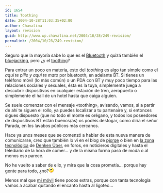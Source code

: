 ```yaml
---
id: 1654
title: Toothing
date: 2004-10-28T11:03:35+02:00
author: Chavalina
layout: revision
guid: http://www.wp.chavalina.net/2004/10/28/249-revision/
permalink: /2004/10/28/249-revision/
---
```

Seguro que la mayor&iacute;a sabe lo que es el <a href="http://es.wikipedia.org/wiki/Bluetooth" target="_blank">Bluetooth</a> y quiz&aacute; tambi&eacute;n el <a href="http://www.noticiasdot.com/publicaciones/2004/0104/3001/noticias300104/noticias300104-27.htm" target="_blank">bluejacking</a>, pero &iquest;y el <a href="http://www.gsmspain.com/noticias/noticias.php?id=1123" target="_blank">toothing</a>?

Para entrar un poco en materia, esto del _toothing_ es algo tan simple como el _aqu&iacute; te pillo y aqu&iacute; te mato_ por bluetooth, en adelante BT. Si tienes un tel&eacute;fono m&oacute;vil (lo m&aacute;s com&uacute;n) o un PDA con BT y muy poco tiempo para las relaciones sociales y sexuales, &eacute;sta es la tuya, simplemente juega a descubrir dispositivos en cualquier estaci&oacute;n de tren, aeropuerto o simplemente el hall de un hotel hasta que caiga alguien.

Se suele comenzar con el mensaje «toothing», avisando, vamos, si a partir de ah&iacute; te siguen el rollo, ya puedes localizar a tu partenaire y, si entonces sigues dispuesto (que no todo el monte es or&eacute;gano, y todos los poseedores de dispositivos BT est&aacute;n buenos/as) os pod&eacute;is desfogar, como dir&iacute;a el se&ntilde;or Parada, en los lavabos p&uacute;blicos m&aacute;s cercanos.

Hace ya unos meses que se comenz&oacute; a hablar de esta nueva manera de comunicarse, creo que tambi&eacute;n lo vi en el blog de <a href="http://pjorge.com/" target="_blank">pjorge</a> o bien en <a href="http://mobile.uberbin.net/" target="_blank">la zona tecnol&oacute;gica</a> de <a href="http://uberbin.net/" target="_blank">Denken &Uuml;ber</a>, en foros, en noticieros digitales y hasta el telediario de la hora de comer&#8230; y de la misma forma pas&oacute; de moda o al menos eso parece.

No he vuelto a saber de ello, y mira que la cosa promet&iacute;a&#8230; porque hay gente para todo, &iquest;no?![emo](/imagenes/emoticonos/guino.gif) 

Menos mal que <a href="http://www.chavalina.net/comentar.php?idpost=141&#038;q=" target="_blank">mi m&oacute;vil</a> tiene pocos extras, porque con tanta tecnolog&iacute;a vamos a acabar quitando el encanto hasta al ligoteo&#8230;